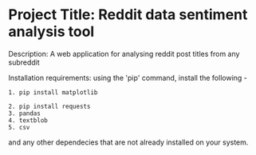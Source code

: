 # Project Title: Reddit data sentiment analysis tool 

Description: A web application for analysing reddit post titles from any subreddit 

Installation requirements: using the 'pip' command, install the following - 

	1. pip install matplotlib
	
	2. pip install requests
	3. pandas
	4. textblob
	5. csv 
	
and any other dependecies that are not already installed on your system.
